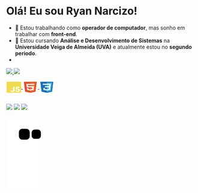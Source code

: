 <h1>Olá!  Eu sou <b>Ryan Narcizo!</b></h1>

- 🔭 Estou trabalhando como <b>operador de computador</b>, mas sonho em trabalhar com <b>front-end</b>.
- 🌱 Estou cursando <b>Análise e Desenvolvimento de Sistemas</b> na <b>Universidade Veiga de Almeida (UVA)</b> e atualmente estou no <b>segundo periodo</b>.
- 
 <div>
  <a href="https://github.com/RyanNarcizo">
  <img height="180em" src="https://github-readme-stats.vercel.app/api?username=RyanNarcizo&show_icons=true&theme=dark&include_all_commits=true&count_private=true"/>
  <img height="180em" src="https://github-readme-stats.vercel.app/api/top-langs/?username=RyanNarcizo&layout=compact&langs_count=7&theme=dark"/>
</div>

  <div style="display: inline_block"><br>
  <img align="center" alt="Ryan-Js" height="30" width="40" src="https://raw.githubusercontent.com/devicons/devicon/master/icons/javascript/javascript-plain.svg">
  <img align="center" alt="Ryan-HTML" height="30" width="40" src="https://raw.githubusercontent.com/devicons/devicon/master/icons/html5/html5-original.svg">
  <img align="center" alt="Ryan-CSS" height="30" width="40" src="https://raw.githubusercontent.com/devicons/devicon/master/icons/css3/css3-original.svg">
</div>
  
##
  
<div> 
  <a href="https://www.instagram.com/ryan.narcizo/" target="_blank"><img src="https://img.shields.io/badge/-Instagram-%23E4405F?style=for-the-badge&logo=instagram&logoColor=white" target="_blank"></a>
  <a href = "mailto:narcizo.h2@gmail.com"><img src="https://img.shields.io/badge/-Gmail-%23333?style=for-the-badge&logo=gmail&logoColor=white" target="_blank"></a>
  <a href="https://www.linkedin.com/in/ryan-narcizo-14896460/" target="_blank"><img src="https://img.shields.io/badge/-LinkedIn-%230077B5?style=for-the-badge&logo=linkedin&logoColor=white" target="_blank"></a> 
 
  ![Snake animation](https://github.com/rafaballerini/rafaballerini/blob/output/github-contribution-grid-snake.svg)
 
</div>
